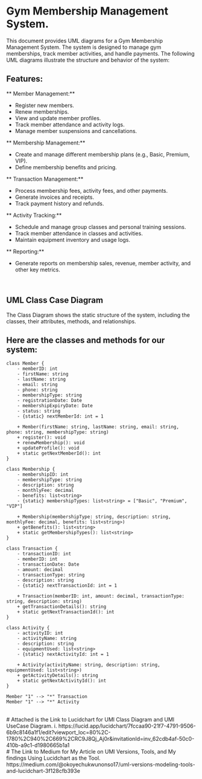 # Gym Membership Management System.

This document provides UML diagrams for a Gym Membership Management System. The system is designed to manage gym memberships, track member activities, and handle payments. The following UML diagrams illustrate the structure and behavior of the system:

## Features:

 ** Member Management:**
   * Register new members.
   * Renew memberships.
   * View and update member profiles.
   * Track member attendance and activity logs.
   * Manage member suspensions and cancellations.

 ** Membership Management:**
   * Create and manage different membership plans (e.g., Basic, Premium, VIP).
   * Define membership benefits and pricing.

 ** Transaction Management:**
   * Process membership fees, activity fees, and other payments.
   * Generate invoices and receipts.
   * Track payment history and refunds.

 ** Activity Tracking:**
   * Schedule and manage group classes and personal training sessions.
   * Track member attendance in classes and activities.
   * Maintain equipment inventory and usage logs.

 ** Reporting:**
   * Generate reports on membership sales, revenue, member activity, and other key metrics.
<br>

## UML Class Case Diagram
The Class Diagram shows the static structure of the system, including the classes, their attributes, methods, and relationships.

## **Here are the classes and methods for our system:**

```plaintext
class Member {
    - memberID: int
    - firstName: string
    - lastName: string
    - email: string
    - phone: string
    - membershipType: string
    - registrationDate: Date
    - membershipExpiryDate: Date
    - status: string
    - {static} nextMemberId: int = 1

    + Member(firstName: string, lastName: string, email: string, phone: string, membershipType: string)
    + register(): void
    + renewMembership(): void
    + updateProfile(): void
    + static getNextMemberId(): int
}

class Membership {
    - membershipID: int
    - membershipType: string 
    - description: string
    - monthlyFee: decimal
    - benefits: list<string>
    - {static} membershipTypes: list<string> = ["Basic", "Premium", "VIP"] 

    + Membership(membershipType: string, description: string, monthlyFee: decimal, benefits: list<string>)
    + getBenefits(): list<string>
    + static getMembershipTypes(): list<string>
}

class Transaction {
    - transactionID: int
    - memberID: int
    - transactionDate: Date
    - amount: decimal
    - transactionType: string
    - description: string
    - {static} nextTransactionId: int = 1

    + Transaction(memberID: int, amount: decimal, transactionType: string, description: string)
    + getTransactionDetails(): string
    + static getNextTransactionId(): int
}

class Activity {
    - activityID: int
    - activityName: string
    - description: string
    - equipmentUsed: list<string>
    - {static} nextActivityId: int = 1

    + Activity(activityName: string, description: string, equipmentUsed: list<string>)
    + getActivityDetails(): string
    + static getNextActivityId(): int
}

Member "1" --> "*" Transaction
Member "1" --> "*" Activity 
```
<br>
# Attached is the Link to Lucidchart for UMl Class Diagram and UMl UseCase Diagram.
i. https://lucid.app/lucidchart/7fccaa90-21f7-4791-9506-6b9c8146a1f1/edit?viewport_loc=80%2C-1780%2C940%2C669%2CRC9J8Qj_Aj0r&invitationId=inv_62cdb4af-50c0-410b-a9c1-d1980665b1a1
<br>
# The Link to Medium for My Article on UMl Versions, Tools, and My findings Using Lucidchart as the Tool.
https://medium.com/@okoyechukwunonso17/uml-versions-modeling-tools-and-lucidchart-3f128cfb393e